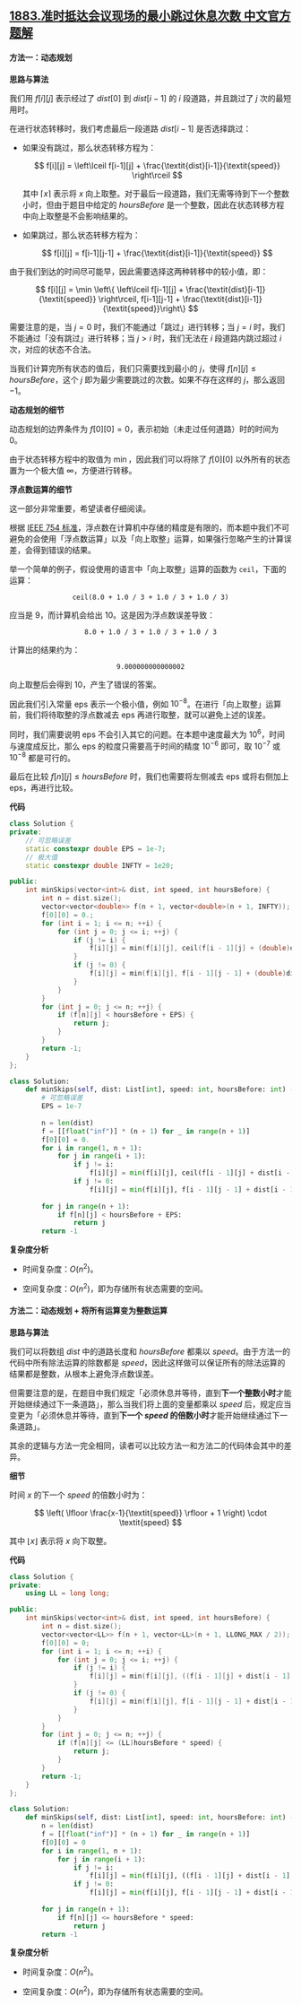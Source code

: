 ## [1883.准时抵达会议现场的最小跳过休息次数 中文官方题解](https://leetcode.cn/problems/minimum-skips-to-arrive-at-meeting-on-time/solutions/100000/minimum-skips-to-arrive-at-meeting-on-ti-dp7v)
#### 方法一：动态规划

**思路与算法**

我们用 $f[i][j]$ 表示经过了 $\textit{dist}[0]$ 到 $\textit{dist}[i-1]$ 的 $i$ 段道路，并且跳过了 $j$ 次的最短用时。

在进行状态转移时，我们考虑最后一段道路 $\textit{dist}[i-1]$ 是否选择跳过：

- 如果没有跳过，那么状态转移方程为：

    $$
    f[i][j] = \left\lceil f[i-1][j] + \frac{\textit{dist}[i-1]}{\textit{speed}} \right\rceil
    $$

    其中 $\lceil x \rceil$ 表示将 $x$ 向上取整。对于最后一段道路，我们无需等待到下一个整数小时，但由于题目中给定的 $\textit{hoursBefore}$ 是一个整数，因此在状态转移方程中向上取整是不会影响结果的。

- 如果跳过，那么状态转移方程为：

    $$
    f[i][j] = f[i-1][j-1] + \frac{\textit{dist}[i-1]}{\textit{speed}}
    $$

由于我们到达的时间尽可能早，因此需要选择这两种转移中的较小值，即：

$$
f[i][j] = \min \left\{ \left\lceil f[i-1][j] + \frac{\textit{dist}[i-1]}{\textit{speed}} \right\rceil, f[i-1][j-1] + \frac{\textit{dist}[i-1]}{\textit{speed}}\right\}
$$

需要注意的是，当 $j=0$ 时，我们不能通过「跳过」进行转移；当 $j=i$ 时，我们不能通过「没有跳过」进行转移；当 $j>i$ 时，我们无法在 $i$ 段道路内跳过超过 $i$ 次，对应的状态不合法。

当我们计算完所有状态的值后，我们只需要找到最小的 $j$，使得 $f[n][j] \leq \textit{hoursBefore}$，这个 $j$ 即为最少需要跳过的次数。如果不存在这样的 $j$，那么返回 $-1$。

**动态规划的细节**

动态规划的边界条件为 $f[0][0] = 0$，表示初始（未走过任何道路）时的时间为 $0$。

由于状态转移方程中的取值为 $\min$，因此我们可以将除了 $f[0][0]$ 以外所有的状态置为一个极大值 $\infty$，方便进行转移。

**浮点数运算的细节**

这一部分非常重要，希望读者仔细阅读。

根据 [IEEE 754 标准](https://baike.baidu.com/item/IEEE%20754)，浮点数在计算机中存储的精度是有限的，而本题中我们不可避免的会使用「浮点数运算」以及「向上取整」运算，如果强行忽略产生的计算误差，会得到错误的结果。

举一个简单的例子，假设使用的语言中「向上取整」运算的函数为 $\texttt{ceil}$，下面的运算：

$$
\texttt{ceil(8.0 + 1.0 / 3 + 1.0 / 3 + 1.0 / 3)}
$$

应当是 $9$，而计算机会给出 $10$。这是因为浮点数误差导致：

$$
\texttt{8.0 + 1.0 / 3 + 1.0 / 3 + 1.0 / 3}
$$

计算出的结果约为：

$$
\texttt{9.000000000000002}
$$

向上取整后会得到 $10$，产生了错误的答案。

因此我们引入常量 $\text{eps}$ 表示一个极小值，例如 $10^{-8}$。在进行「向上取整」运算前，我们将待取整的浮点数减去 $\text{eps}$ 再进行取整，就可以避免上述的误差。

同时，我们需要说明 $\text{eps}$ 不会引入其它的问题。在本题中速度最大为 $10^6$，时间与速度成反比，那么 $\text{eps}$ 的粒度只需要高于时间的精度 $10^{-6}$ 即可，取 $10^{-7}$ 或 $10^{-8}$ 都是可行的。

最后在比较 $f[n][j] \leq \textit{hoursBefore}$ 时，我们也需要将左侧减去 $\text{eps}$ 或将右侧加上 $\text{eps}$，再进行比较。

**代码**

```C++ [sol1-C++]
class Solution {
private:
    // 可忽略误差
    static constexpr double EPS = 1e-7;
    // 极大值
    static constexpr double INFTY = 1e20;

public:
    int minSkips(vector<int>& dist, int speed, int hoursBefore) {
        int n = dist.size();
        vector<vector<double>> f(n + 1, vector<double>(n + 1, INFTY));
        f[0][0] = 0.;
        for (int i = 1; i <= n; ++i) {
            for (int j = 0; j <= i; ++j) {
                if (j != i) {
                    f[i][j] = min(f[i][j], ceil(f[i - 1][j] + (double)dist[i - 1] / speed - EPS));
                }
                if (j != 0) {
                    f[i][j] = min(f[i][j], f[i - 1][j - 1] + (double)dist[i - 1] / speed);
                }
            }
        }
        for (int j = 0; j <= n; ++j) {
            if (f[n][j] < hoursBefore + EPS) {
                return j;
            }
        }
        return -1;
    }
};
```

```Python [sol1-Python3]
class Solution:
    def minSkips(self, dist: List[int], speed: int, hoursBefore: int) -> int:
        # 可忽略误差
        EPS = 1e-7
        
        n = len(dist)
        f = [[float("inf")] * (n + 1) for _ in range(n + 1)]
        f[0][0] = 0.
        for i in range(1, n + 1):
            for j in range(i + 1):
                if j != i:
                    f[i][j] = min(f[i][j], ceil(f[i - 1][j] + dist[i - 1] / speed - EPS))
                if j != 0:
                    f[i][j] = min(f[i][j], f[i - 1][j - 1] + dist[i - 1] / speed)
        
        for j in range(n + 1):
            if f[n][j] < hoursBefore + EPS:
                return j
        return -1
```

**复杂度分析**

- 时间复杂度：$O(n^2)$。

- 空间复杂度：$O(n^2)$，即为存储所有状态需要的空间。

#### 方法二：动态规划 + 将所有运算变为整数运算

**思路与算法**

我们可以将数组 $\textit{dist}$ 中的道路长度和 $\textit{hoursBefore}$ 都乘以 $\textit{speed}$。由于方法一的代码中所有除法运算的除数都是 $\textit{speed}$，因此这样做可以保证所有的除法运算的结果都是整数，从根本上避免浮点数误差。

但需要注意的是，在题目中我们规定「必须休息并等待，直到**下一个整数小时**才能开始继续通过下一条道路」，那么当我们将上面的变量都乘以 $\textit{speed}$ 后，规定应当变更为「必须休息并等待，直到**下一个 $\textit{speed}$ 的倍数小时**才能开始继续通过下一条道路」。

其余的逻辑与方法一完全相同，读者可以比较方法一和方法二的代码体会其中的差异。

**细节**

时间 $x$ 的下一个 $\textit{speed}$ 的倍数小时为：

$$
\left( \lfloor \frac{x-1}{\textit{speed}} \rfloor + 1 \right) \cdot \textit{speed}
$$

其中 $\lfloor x \rfloor$ 表示将 $x$ 向下取整。

**代码**

```C++ [sol2-C++]
class Solution {
private:
    using LL = long long;

public:
    int minSkips(vector<int>& dist, int speed, int hoursBefore) {
        int n = dist.size();
        vector<vector<LL>> f(n + 1, vector<LL>(n + 1, LLONG_MAX / 2));
        f[0][0] = 0;
        for (int i = 1; i <= n; ++i) {
            for (int j = 0; j <= i; ++j) {
                if (j != i) {
                    f[i][j] = min(f[i][j], ((f[i - 1][j] + dist[i - 1] - 1) / speed + 1) * speed);
                }
                if (j != 0) {
                    f[i][j] = min(f[i][j], f[i - 1][j - 1] + dist[i - 1]);
                }
            }
        }
        for (int j = 0; j <= n; ++j) {
            if (f[n][j] <= (LL)hoursBefore * speed) {
                return j;
            }
        }
        return -1;
    }
};
```

```Python [sol2-Python3]
class Solution:
    def minSkips(self, dist: List[int], speed: int, hoursBefore: int) -> int:
        n = len(dist)
        f = [[float("inf")] * (n + 1) for _ in range(n + 1)]
        f[0][0] = 0
        for i in range(1, n + 1):
            for j in range(i + 1):
                if j != i:
                    f[i][j] = min(f[i][j], ((f[i - 1][j] + dist[i - 1] - 1) // speed + 1) * speed)
                if j != 0:
                    f[i][j] = min(f[i][j], f[i - 1][j - 1] + dist[i - 1])
        
        for j in range(n + 1):
            if f[n][j] <= hoursBefore * speed:
                return j
        return -1
```

**复杂度分析**

- 时间复杂度：$O(n^2)$。

- 空间复杂度：$O(n^2)$，即为存储所有状态需要的空间。